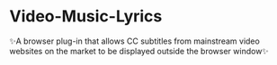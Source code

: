 # Video-Music-Lyrics
✨A browser plug-in that allows CC subtitles from mainstream video websites on the market to be displayed outside the browser window✨
